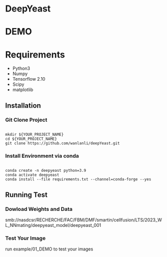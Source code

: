 
# DeepYeast

# DEMO

# Requirements
- Python3
- Numpy
- Tensorflow 2.10
- Scipy
- matplotlib
## Installation
### Git Clone Project
<code> 
mkdir ${YOUR_PROJECT_NAME}
cd ${YOUR_PROJECT_NAME}
git clone https://github.com/wanlanli/deepYeast.git
</code>

### Install Environment via conda
<code>
conda create -n deepyeast python=3.9
conda activate deepyeast
conda install --file requirements.txt --channel=conda-forge --yes 
</code>

## Running Test
### Dowload Weights and Data
smb://nasdcsr/RECHERCHE/FAC/FBM/DMF/smartin/cellfusion/LTS/2023_WL_NNmating/deepyeast_model/deepyeast_001
### Test Your Image
run example/01_DEMO to test your images